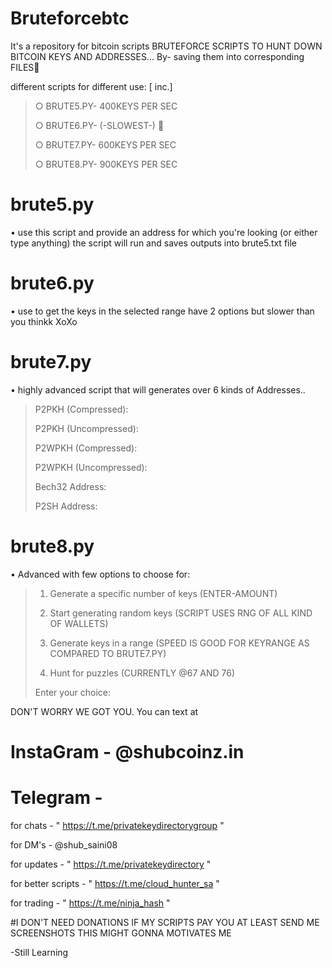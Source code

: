 # Bruteforcebtc

It's a  repository for bitcoin scripts 
BRUTEFORCE SCRIPTS TO HUNT DOWN BITCOIN KEYS AND ADDRESSES...
By- saving them into corresponding FILES📂

different scripts for different use: [ inc.]

>○ BRUTE5.PY- 400KEYS PER SEC
>
>○ BRUTE6.PY- (-SLOWEST-) 🚩
>
>○ BRUTE7.PY- 600KEYS PER SEC
>
>○ BRUTE8.PY- 900KEYS PER SEC

# brute5.py

• use this script and provide an address  for which you're looking 
(or either type anything)
the script will run and saves outputs into brute5.txt file

# brute6.py

• use to get the keys in the selected range  have 2 options but slower than you thinkk XoXo 

# brute7.py

• highly advanced script that will generates over 6 kinds of Addresses..

>P2PKH (Compressed):
>
>P2PKH (Uncompressed):
>
>P2WPKH (Compressed):
>
>P2WPKH (Uncompressed):
>
>Bech32 Address:
>
>P2SH Address:

# brute8.py 

• Advanced with few options to choose for: 

>1. Generate a specific number of keys (ENTER-AMOUNT)
>
>2. Start generating random keys (SCRIPT USES RNG OF ALL KIND OF WALLETS)
>   
>3. Generate keys in a range (SPEED IS GOOD FOR KEYRANGE AS COMPARED TO BRUTE7.PY)
>   
>4. Hunt for puzzles (CURRENTLY @67 AND 76)
>   
>Enter your choice:

DON'T WORRY WE GOT YOU. 
You can text at 
# InstaGram - @shubcoinz.in 

# Telegram - 

for chats - " https://t.me/privatekeydirectorygroup "

for DM's - @shub_saini08

for updates - " https://t.me/privatekeydirectory "

for better scripts - " https://t.me/cloud_hunter_sa "

for trading - " https://t.me/ninja_hash "

#I DON'T NEED DONATIONS IF MY SCRIPTS PAY YOU AT LEAST SEND ME SCREENSHOTS 
THIS MIGHT GONNA MOTIVATES ME 

-Still Learning 
